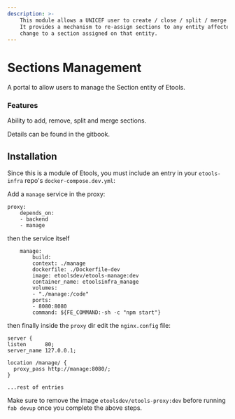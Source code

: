 ```yaml
---
description: >-
    This module allows a UNICEF user to create / close / split / merge sections.
    It provides a mechanism to re-assign sections to any entity affected by a
    change to a section assigned on that entity.
---
```


# Sections Management

A portal to allow users to manage the Section entity of Etools.

### Features

Ability to add, remove, split and merge sections.

Details can be found in the gitbook.

## Installation

Since this is a module of Etools, you must include an entry in your `etools-infra` repo's `docker-compose.dev.yml`:

Add a `manage` service in the proxy:

    proxy:
        depends_on:
        - backend
        - manage

then the service itself

        manage:
            build:
            context: ./manage
            dockerfile: ./Dockerfile-dev
            image: etoolsdev/etools-manage:dev
            container_name: etoolsinfra_manage
            volumes:
            - "./manage:/code"
            ports:
            - 8080:8080
            command: ${FE_COMMAND:-sh -c "npm start"}

then finally inside the `proxy` dir edit the `nginx.config` file:

    server {
    listen      80;
    server_name 127.0.0.1;

    location /manage/ {
      proxy_pass http://manage:8080/;
    }

    ...rest of entries

Make sure to remove the image `etoolsdev/etools-proxy:dev` before running `fab devup` once you complete the above steps.
